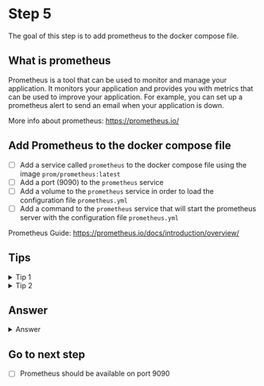 # Step 5 

The goal of this step is to add prometheus to the docker compose file.

## What is prometheus

Prometheus is a tool that can be used to monitor and manage your application.
It monitors your application and provides you with metrics that can be used to improve your application.
For example, you can set up a prometheus alert to send an email when your application is down.

More info about prometheus: https://prometheus.io/

## Add Prometheus to the docker compose file

- [ ] Add a service called `prometheus` to the docker compose file using the image `prom/prometheus:latest`
- [ ] Add a port (9090) to the `prometheus` service
- [ ] Add a volume to the `prometheus` service in order to load the configuration file `prometheus.yml`
- [ ] Add a command to the `prometheus` service that will start the prometheus server with the configuration file `prometheus.yml`

Prometheus Guide: https://prometheus.io/docs/introduction/overview/

## Tips

<details>
    <summary>Tip 1</summary>

```yaml
version: "3.8"
services:
  prometheus:
    image: prom/prometheus:latest
    ports:
      - "9090:9090"
```

</details>
<details>
    <summary>Tip 2</summary>

```yaml
services:
  prometheus:
    image: prom/prometheus:latest
    ports:
      - "9090:9090"
    volumes:
      - ./prometheus.yml:/etc/prometheus/prometheus.yml
```

</details>

## Answer

<details>
    <summary>Answer</summary>

```yaml
version: "3.8"
services:
  app:
    container_name: app
    build: ./app
    ports:
      - "3000:3000"
  prometheus:
    image: prom/prometheus:latest
    ports:
      - "9090:9090"
    volumes:
      - ./prometheus.yml:/etc/prometheus/prometheus.yml
    command:
      - "--config.file=/etc/prometheus/prometheus.yml"
```
</details>

## Go to next step

- [ ] Prometheus should be available on port 9090